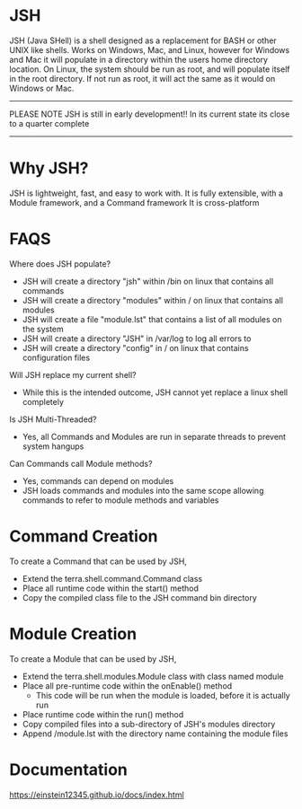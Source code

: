 # JSH
JSH (Java SHell) is a shell designed as a replacement for BASH or other UNIX like shells. Works on Windows, Mac, and Linux, however for Windows and Mac it will populate in a directory within the users home directory location.  On Linux, the system should be run as root, and will populate itself in the root directory.  If not run as root, it will act the same as it would on Windows or Mac.

********
PLEASE NOTE
JSH is still in early development!!
In its current state its close to a quarter complete
********

# Why JSH?
JSH is lightweight, fast, and easy to work with.
It is fully extensible, with a Module framework, and a Command framework
It is cross-platform

# FAQS

Where does JSH populate?

  - JSH will create a directory "jsh" within /bin on linux that contains all commands
  - JSH will create a directory "modules" within / on linux that contains all modules
  - JSH will create a file "module.lst" that contains a list of all modules on the system
  - JSH will create a directory "JSH" in /var/log to log all errors to
  - JSH will create a directory "config" in / on linux that contains configuration files
  
Will JSH replace my current shell?
    
 - While this is the intended outcome, JSH cannot yet replace a linux shell completely
  
Is JSH Multi-Threaded?
 
 - Yes, all Commands and Modules are run in separate threads to prevent system hangups

Can Commands call Module methods?

 - Yes, commands can depend on modules
 - JSH loads commands and modules into the same scope allowing commands to refer to module methods and variables
  
# Command Creation
  
To create a Command that can be used by JSH, 

 - Extend the terra.shell.command.Command class
 - Place all runtime code within the start() method
 - Copy the compiled class file to the JSH command bin directory
 
# Module Creation

To create a Module that can be used by JSH,

  - Extend the terra.shell.modules.Module class with class named module
  - Place all pre-runtime code within the onEnable() method
    - This code will be run when the module is loaded, before it is actually run
  - Place runtime code within the run() method
  - Copy compiled files into a sub-directory of JSH's modules directory
  - Append /module.lst with the directory name containing the module files
  
  # Documentation
  
  https://einstein12345.github.io/docs/index.html
  
